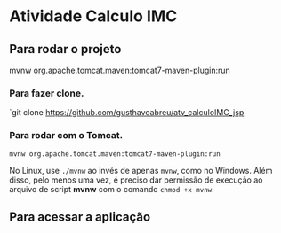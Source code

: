 # Atividade Calculo IMC

## Para rodar o projeto

mvnw org.apache.tomcat.maven:tomcat7-maven-plugin:run



### Para fazer clone.

`git clone https://github.com/gusthavoabreu/atv_calculoIMC_jsp

### Para rodar com o Tomcat.

`mvnw org.apache.tomcat.maven:tomcat7-maven-plugin:run`

No Linux, use `./mvnw` ao invés de apenas `mvnw`, como no Windows. Além disso, pelo menos uma vez, é preciso dar permissão de execução ao arquivo de script **mvnw** com o comando `chmod +x mvnw`.

## Para acessar a aplicação



